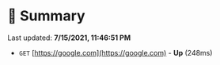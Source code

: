 # 📖 Summary
Last updated: **7/15/2021, 11:46:51 PM**

- `GET` [https://google.com](https://google.com) - **Up** (248ms)
